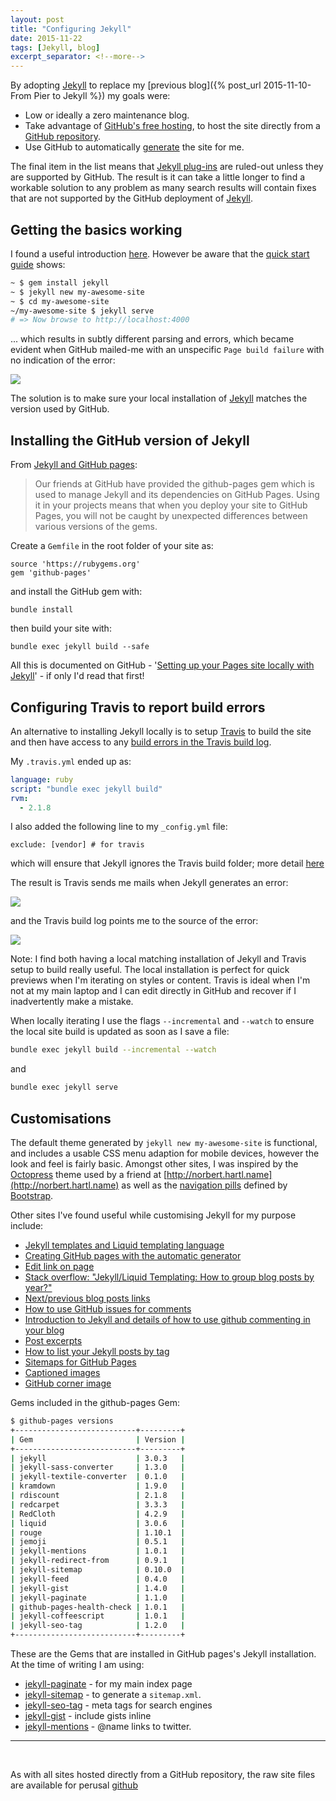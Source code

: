 ```yaml
---
layout: post
title: "Configuring Jekyll"
date: 2015-11-22
tags: [Jekyll, blog]
excerpt_separator: <!--more-->
---
```


By adopting [Jekyll](http://jekyllrb.com) to replace my [previous blog]({% post_url 2015-11-10-From Pier to Jekyll %}) my goals were:

* Low or ideally a zero maintenance blog.
* Take advantage of [GitHub's free hosting](https://pages.github.com), to host the site directly from a [GitHub repository](https://github.com/NickAger/nickager.github.io).
* Use GitHub to automatically [generate](https://help.github.com/articles/creating-pages-with-the-automatic-generator/) the site for me.

The final item in the list means that [Jekyll plug-ins](http://jekyllrb.com/docs/plugins/) are ruled-out unless they are supported by GitHub. The result is it can take a little longer to find a workable solution to any problem as many search results will contain fixes that are not supported by the GitHub deployment of [Jekyll](http://jekyllrb.com).

<!--more-->

## Getting the basics working

I found a useful introduction [here](http://jmcglone.com/guides/github-pages/). However be aware that the [quick start guide](http://jekyllrb.com) shows:

```bash
~ $ gem install jekyll
~ $ jekyll new my-awesome-site
~ $ cd my-awesome-site
~/my-awesome-site $ jekyll serve
# => Now browse to http://localhost:4000
```

... which results in subtly different parsing and errors, which became evident when GitHub mailed-me with an unspecific `Page build failure` with no indication of the error:

![](/images/blog/new-blog-infrastructure/unhelpfulgithubmessage.png)

The solution is to make sure your local installation of [Jekyll](http://jekyllrb.com) matches the version used by GitHub.

## Installing the GitHub version of Jekyll

From [Jekyll and GitHub pages](https://jekyllrb.com/docs/github-pages/):

> Our friends at GitHub have provided the github-pages gem which is used to manage Jekyll and its dependencies on GitHub Pages. Using it in your projects means that when you deploy your site to GitHub Pages, you will not be caught by unexpected differences between various versions of the gems.

Create a `Gemfile` in the root folder of your site as:

```
source 'https://rubygems.org'
gem 'github-pages'
```

and install the GitHub gem with:

```
bundle install
```

then build your site with:

```
bundle exec jekyll build --safe
```

All this is documented on GitHub - '[Setting up your Pages site locally with Jekyll](https://help.github.com/articles/setting-up-your-pages-site-locally-with-jekyll/)' - if only I'd read that first!

## Configuring Travis to report build errors
An alternative to installing Jekyll locally is to setup [Travis](https://travis-ci.org) to build the site and then have access to any [build errors in the Travis build log](https://help.github.com/articles/viewing-jekyll-build-error-messages/).

My `.travis.yml` ended up as:

```yml
language: ruby
script: "bundle exec jekyll build"
rvm:
  - 2.1.8
```

I also added the following line to my `_config.yml` file:

```
exclude: [vendor] # for travis
```

which will ensure that Jekyll ignores the Travis build folder; more detail [here](https://jekyllrb.com/docs/continuous-integration/)  

The result is Travis sends me mails when Jekyll generates an error:

![](/images/blog/new-blog-infrastructure/travis-error-mail.png)

and the Travis build log points me to the source of the error:

![](/images/blog/new-blog-infrastructure/travis-error-screen.png)

Note: I find both having a local matching installation of Jekyll and Travis setup to build really useful. The local installation is perfect for quick previews when I'm iterating on styles or content. Travis is ideal when I'm not at my main laptop and I can edit directly in GitHub and recover if I inadvertently make a mistake.

When locally iterating I use the flags `--incremental` and `--watch` to ensure the local site build is updated as soon as I save a file:

```bash
bundle exec jekyll build --incremental --watch
```

and

```bash
bundle exec jekyll serve
```

## Customisations

The default theme generated by `jekyll new my-awesome-site` is functional, and includes a usable CSS menu adaption for mobile devices, however the look and feel is fairly basic. Amongst other sites, I was inspired by the [Octopress](http://octopress.org) theme used by a friend at [http://norbert.hartl.name](http://norbert.hartl.name) as well as the [navigation pills](http://getbootstrap.com/components/#nav-pills) defined by [Bootstrap](http://getbootstrap.com).

Other sites I've found useful while customising Jekyll for my purpose include:

* [Jekyll templates and Liquid templating language](https://jekyllrb.com/docs/templates/)
* [Creating GitHub pages with the automatic generator](https://help.github.com/articles/creating-pages-with-the-automatic-generator/)
* [Edit link on page](http://rgardler.github.io/2015/07/26/add-edit-me-link-for-github-pages)
* [Stack overflow: "Jekyll/Liquid Templating: How to group blog posts by year?"](http://stackoverflow.com/questions/19086284/jekyll-liquid-templating-how-to-group-blog-posts-by-year)
* [Next/previous blog posts links ](http://david.elbe.me/jekyll/2015/06/20/how-to-link-to-next-and-previous-post-with-jekyll.html)
* [How to use GitHub issues for comments](http://ivanzuzak.info/2011/02/18/github-hosted-comments-for-github-hosted-blogs.html)
* [Introduction to Jekyll and details of how to use github commenting in your blog](http://loyc.net/2014/blogging-on-github.html)
* [Post excerpts](https://jekyllrb.com/docs/posts/#post-excerpts)
* [How to list your Jekyll posts by tag](http://www.jokecamp.com/blog/listing-jekyll-posts-by-tag/)
* [Sitemaps for GitHub Pages](https://help.github.com/articles/sitemaps-for-github-pages/)
* [Captioned images](http://stackoverflow.com/questions/19331362/using-an-image-caption-in-markdown-jekyll)
* [GitHub corner image]( http://tholman.com/github-corners/)

Gems included in the github-pages Gem:

```bash
$ github-pages versions
+---------------------------+---------+
| Gem                       | Version |
+---------------------------+---------+
| jekyll                    | 3.0.3   |
| jekyll-sass-converter     | 1.3.0   |
| jekyll-textile-converter  | 0.1.0   |
| kramdown                  | 1.9.0   |
| rdiscount                 | 2.1.8   |
| redcarpet                 | 3.3.3   |
| RedCloth                  | 4.2.9   |
| liquid                    | 3.0.6   |
| rouge                     | 1.10.1  |
| jemoji                    | 0.5.1   |
| jekyll-mentions           | 1.0.1   |
| jekyll-redirect-from      | 0.9.1   |
| jekyll-sitemap            | 0.10.0  |
| jekyll-feed               | 0.4.0   |
| jekyll-gist               | 1.4.0   |
| jekyll-paginate           | 1.1.0   |
| github-pages-health-check | 1.0.1   |
| jekyll-coffeescript       | 1.0.1   |
| jekyll-seo-tag            | 1.2.0   |
+---------------------------+---------+
```

These are the Gems that are installed in GitHub pages's Jekyll installation. At the time of writing I am using:

* [jekyll-paginate](https://jekyllrb.com/docs/pagination/) - for my main index page
* [jekyll-sitemap](https://github.com/jekyll/jekyll-sitemap) - to generate a `sitemap.xml`.
* [jekyll-seo-tag](https://github.com/jekyll/jekyll-seo-tag) - meta tags for search engines
* [jekyll-gist](https://github.com/jekyll/jekyll-gist) - include gists inline
* [jekyll-mentions](https://github.com/jekyll/jekyll-mentions) - @name links to twitter.

---

<br />

As with all sites hosted directly from a GitHub repository, the raw site files are available for perusal [github](https://github.com/NickAger/nickager.github.io)
